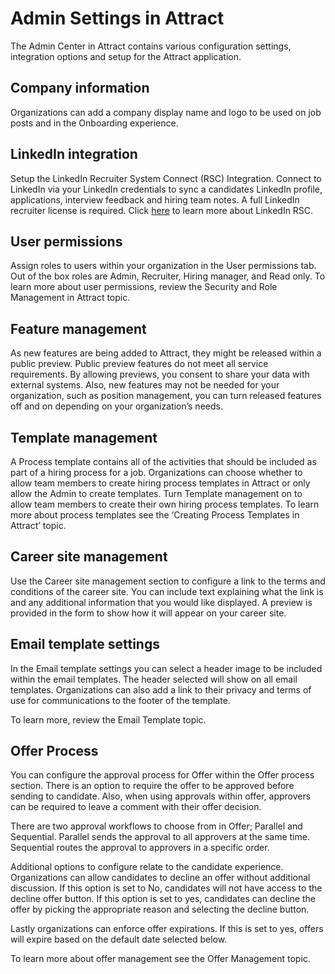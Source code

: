 Admin Settings in Attract
=======================

The Admin Center in Attract contains various configuration settings, integration
options and setup for the Attract application.

**Company information**
-----------------------

Organizations can add a company display name and logo to be used on job posts
and in the Onboarding experience.

**LinkedIn integration**
------------------------

Setup the LinkedIn Recruiter System Connect (RSC) Integration. Connect to
LinkedIn via your LinkedIn credentials to sync a candidates LinkedIn profile,
applications, interview feedback and hiring team notes. A full LinkedIn
recruiter license is required. Click
[here](https://www.linkedin.com/help/recruiter/answer/90483) to learn more about
LinkedIn RSC.

**User permissions**
--------------------

Assign roles to users within your organization in the User permissions tab. Out
of the box roles are Admin, Recruiter, Hiring manager, and Read only. To learn
more about user permissions, review the Security and Role Management in Attract
topic.

**Feature management**
----------------------

As new features are being added to Attract, they might be released within a
public preview. Public preview features do not meet all service requirements. By
allowing previews, you consent to share your data with external systems. Also,
new features may not be needed for your organization, such as position
management, you can turn released features off and on depending on your
organization’s needs.

**Template management**
-----------------------

A Process template contains all of the activities that should be included as
part of a hiring process for a job. Organizations can choose whether to allow
team members to create hiring process templates in Attract or only allow the
Admin to create templates. Turn Template management on to allow team members to
create their own hiring process templates. To learn more about process templates
see the ‘Creating Process Templates in Attract’ topic.

**Career site management**
--------------------------

Use the Career site management section to configure a link to the terms and conditions of the career site. You can include text explaining what the link is and any additional information that you would like displayed. A preview is provided in the form to show how it will appear on your career site.


**Email template settings**
---------------------------

In the Email template settings you can select a header image to be included within the email templates. The header selected will show on all email templates. Organizations can also add a link to their privacy and terms of use for communications to the footer of the template.


To learn more, review the Email Template topic.

**Offer Process**
---------------------------

You can configure the approval process for Offer within the Offer process
section. There is an option to require the offer to be approved before sending
to candidate. Also, when using approvals within offer, approvers can be required
to leave a comment with their offer decision.

There are two approval workflows to choose from in Offer; Parallel and
Sequential. Parallel sends the approval to all approvers at the same time.
Sequential routes the approval to approvers in a specific order.

Additional options to configure relate to the candidate experience.
Organizations can allow candidates to decline an offer without additional
discussion. If this option is set to No, candidates will not have access to the
decline offer button. If this option is set to yes, candidates can decline the
offer by picking the appropriate reason and selecting the decline button.

Lastly organizations can enforce offer expirations. If this is set to yes,
offers will expire based on the default date selected below.

To learn more about offer management see the Offer Management topic.
